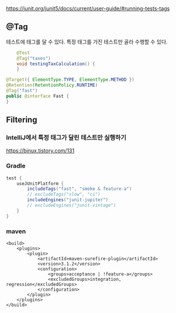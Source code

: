 https://junit.org/junit5/docs/current/user-guide/#running-tests-tags
## @Tag
테스트에 태그를 달 수 있다. 특정 태그를 가진 테스트만 골라 수행할 수 있다. 

```java
    @Test
    @Tag("taxes")
    void testingTaxCalculation() {
    }
```
```java
@Target({ ElementType.TYPE, ElementType.METHOD })
@Retention(RetentionPolicy.RUNTIME)
@Tag("fast")
public @interface Fast {
}
```
## Filtering
### IntelliJ에서 특정 태그가 달린 테스트만 실행하기
https://binux.tistory.com/131
### Gradle
```gradle
test {
    useJUnitPlatform {
        includeTags("fast", "smoke & feature-a")
        // excludeTags("slow", "ci")
        includeEngines("junit-jupiter")
        // excludeEngines("junit-vintage")
    }
}
```
### maven
```
<build>
    <plugins>
        <plugin>
            <artifactId>maven-surefire-plugin</artifactId>
            <version>3.1.2</version>
            <configuration>
                <groups>acceptance | !feature-a</groups>
                <excludedGroups>integration, regression</excludedGroups>
            </configuration>
        </plugin>
    </plugins>
</build>
```
